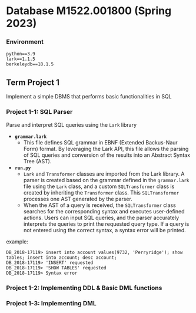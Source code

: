 # Database M1522.001800 (Spring 2023)
### Environment
```
python==3.9
lark==1.1.5
berkeleydb==18.1.5
```

## Term Project 1
Implement a simple DBMS that performs basic functionalities in SQL

### Project 1-1: SQL Parser
Parse and interpret SQL queries using the `Lark` library

- **`grammar.lark`**  
  - This file defines SQL grammar in EBNF (Extended Backus-Naur Form) format. By leveraging the Lark API, this file allows the parsing of SQL queries and conversion of the results into an Abstract Syntax Tree (AST).
- **`run.py`** 
  - `Lark` and `Transformer` classes are imported from the Lark library. A parser is created based on the grammar defined in the `grammar.lark` file using the `Lark` class, and a custom `SQLTransformer` class is created by inheriting the `Transformer` class. This `SQLTransformer` processes one AST generated by the parser.
  - When the AST of a query is received, the `SQLTransformer` class searches for the corresponding syntax and executes user-defined actions. Users can input SQL queries, and the parser accurately interprets the queries to print the requested query type. If a query is not entered using the correct syntax, a syntax error will be printed.

example:
```
DB_2018-17119> insert into account values(9732, 'Perryridge'); show tables; insert into account; desc account; 
DB_2018-17119> 'INSERT' requested 
DB_2018-17119> 'SHOW TABLES' requested 
DB_2018-17119> Syntax error
```

### Project 1-2: Implementing DDL & Basic DML functions

### Project 1-3: Implementing DML
